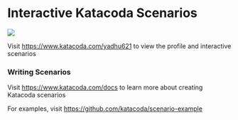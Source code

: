 # Interactive Katacoda Scenarios

[![](http://shields.katacoda.com/katacoda/yadhu621/count.svg)](https://www.katacoda.com/yadhu621 "Get your profile on Katacoda.com")

Visit https://www.katacoda.com/yadhu621 to view the profile and interactive scenarios

### Writing Scenarios
Visit https://www.katacoda.com/docs to learn more about creating Katacoda scenarios

For examples, visit https://github.com/katacoda/scenario-example

